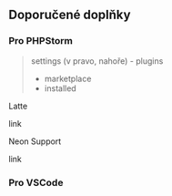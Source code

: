 ## Doporučené doplňky

### Pro PHPStorm

> settings (v pravo, nahoře) - plugins
> - marketplace
> - installed

Latte

link

Neon Support

link

### Pro VSCode
